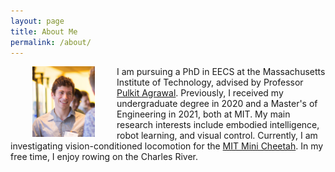 ```yaml
---
layout: page
title: About Me
permalink: /about/
---
```



<img align="left" width="100" src="/img/profile-img.jpg" style="padding: 0 35px">


I am pursuing a PhD in EECS at the Massachusetts Institute of Technology, advised by Professor [Pulkit Agrawal](http://people.csail.mit.edu/pulkitag/). Previously, I received my undergraduate degree in 2020 and a Master's of Engineering in 2021, both at MIT. My main research interests include embodied intelligence, robot learning, and visual control. Currently, I am investigating vision-conditioned locomotion for the [MIT Mini Cheetah](https://www.youtube.com/watch?v=G6fMV1UPzkg). In my free time, I enjoy rowing on the Charles River.
